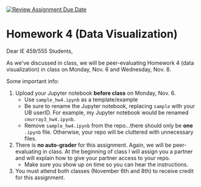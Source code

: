 [![Review Assignment Due Date](https://classroom.github.com/assets/deadline-readme-button-24ddc0f5d75046c5622901739e7c5dd533143b0c8e959d652212380cedb1ea36.svg)](https://classroom.github.com/a/KC63KwOC)
# Homework 4 (Data Visualization)

Dear IE 459/555 Students,

As we've discussed in class, we will be peer-evaluating Homework 4 (data visualization) in class on Monday, Nov. 6 and Wednesday, Nov. 8.  

Some important info:
1. Upload your Jupyter notebook **before class** on Monday, Nov. 6.
    - Use `sample_hw4.ipynb` as a template/example 
    - Be sure to rename the Jupyter notebook, replacing `sample` with your UB userID.  For example, my Jupyter notebook would be renamed `cmurray3_hw4.ipynb`.
    - Remove `sample_hw4.ipynb` from the repo...there should only be **one** `.ipynb` file.  Otherwise, your repo will be cluttered with unnecessary files.
2. There is **no auto-grader** for this assignment.  Again, we will be peer-evaluating in class.  At the beginning of class I will assign you a partner and will explain how to give your partner access to your repo.
    - Make sure you show up on time so you can hear the instructions.
3. You must attend both classes (November 6th and 8th) to receive credit for this assignment.
